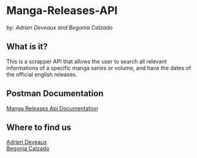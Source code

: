 # Manga-Releases-API

_by: Adrien Deveaux and Begonia Calzado_

## What is it?

This is a scrapper API that allows the user to search all relevant informations of a specific manga series or volume, and have the dates of the official english releases. 


## Postman Documentation

[Manga Releases Api Documentation](https://documenter.getpostman.com/view/21225621/UzBjs8Hf "Documentation")


## Where to find us
[Adrien Deveaux](https://github.com/Adriendev "Adrien Deveaux")\
[Begonia Calzado](https://github.com/begoczb "Begonia Calzado")
